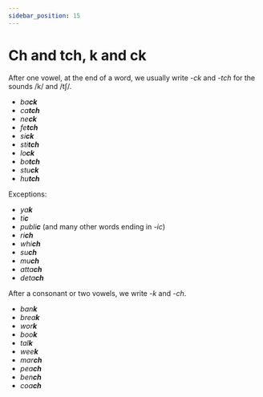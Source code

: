 ```yaml
---
sidebar_position: 15
---
```


# Ch and tch, k and ck

After one vowel, at the end of a word, we usually write *\-ck* and *\-tch* for the sounds /k/ and /tʃ/.

- *ba**ck***
- *ca**tch***
- *ne**ck***
- *fe**tch***
- *si**ck***
- *sti**tch***
- *lo**ck***
- *bo**tch***
- *stu**ck***
- *hu**tch***

Exceptions:

- *ya**k***
- *ti**c***
- *publi**c*** (and many other words ending in *\-ic*)
- *ri**ch***
- *whi**ch***
- *su**ch***
- *mu**ch***
- *atta**ch***
- *deta**ch***

After a consonant or two vowels, we write *\-k* and *\-ch*.

- *ban**k***
- *brea**k***
- *wor**k***
- *boo**k***
- *tal**k***
- *wee**k***
- *mar**ch***
- *pea**ch***
- *ben**ch***
- *coa**ch***
